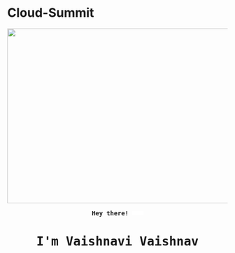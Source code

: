 # Cloud-Summit
  <img align="center" width="900" height = "400" src="git.gif">
<p align="center"><samp><b><strong> Hey there!</strong> <img src="img/logo/JCS Logo White.png" width="25px"> </b></samp></p>
<p align="center"><h1 align="center"><samp> I'm Vaishnavi Vaishnav</samp></h1></p>
